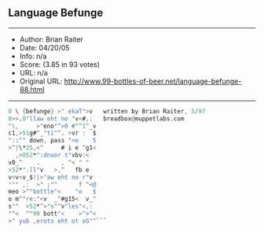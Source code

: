 
## Language Befunge ##
---
- Author: Brian Raiter
- Date: 04/20/05
- Info: n/a
- Score:  (3.85 in 93 votes)
- URL: n/a
- Original URL: http://www.99-bottles-of-beer.net/language-befunge-88.html
---

```v v0\1:\1:{CODE}{CODE}\!:p15-<     Bottles of Beer for Befunge
0 \ {befunge} >" ekaT">v   written by Brian Raiter, 5/97
0>>.0"llaw eht no "v<#,:   breadbox@muppetlabs.com
"\,     >"eno"^>0 #"^1^_v
c1,>51g#^_"ti"^. >vr :  $
"::^" down, pass "<e    5
>^|\*25,<^     # i e ^g1< 
  ,>052*":dnuor t"vbv:<
v0_^    .      , ^< " "
>52*".ll"v   >,^   fb e
v<v<v_$!|>"aw eht no r"v
""" ,:  >" ;"^      f ^<@
meo >^"bottle"<    "o   $
o m^"re:"<v  _^#g15<  v_^
s""  >52*^>"s"^v"les"<,:
"^<  ^"99 bott"<    >^>^<
>" yub ,erots eht ot oG"^```